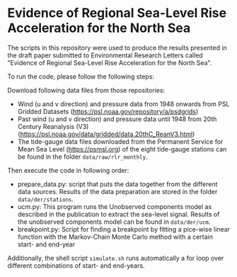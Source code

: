 # Evidence of Regional Sea-Level Rise Acceleration for the North Sea

The scripts in this repository were used to produce the results presented in the draft paper submitted to Environmental Research Letters called "Evidence of Regional Sea-Level Rise Acceleration for the North Sea".

To run the code, please follow the following steps:

Download following data files from those repositories:
* Wind (u and v direction) and pressure data from 1948 onwards from PSL Gridded Datasets (https://psl.noaa.gov/repository/a/psdgrids)
* Past wind (u and v direction) and pressure data until 1948  from 20th Century Reanalysis (V3)  (https://psl.noaa.gov/data/gridded/data.20thC_ReanV3.html)
* The tide-gauge data files downloaded from the Permanent Service for Mean Sea Level (https://psmsl.org) of the eight tide-gauge stations can be found in the folder `data/raw/rlr_monthly`. 

Then execute the code in following order:
* prepare_data.py: script that puts the data together from the different data sources. Results of the data preparation are stored in the folder `data/der/stations`.
* ucm.py: This program runs the Unobserved components model as described in the publication to extract the sea-level signal. Results of the unobserved components model can be found in `data/der/ucm`.
* breakpoint.py: Script for finding a breakpoint by fitting a pice-wise linear function with the Markov-Chain Monte Carlo method with a certain start- and end-year

Additionally, the shell script `simulate.sh` runs automatically a for loop over different combinations of start- and end-years.


